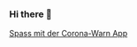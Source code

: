 ### Hi there 👋

<a href="https://gist.github.com/rena2019/4e439271d6154c8ac26c1367093ca76f">Spass mit der Corona-Warn App</a>

<!--
**rena2019/rena2019** is a ✨ _special_ ✨ repository because its `README.md` (this file) appears on your GitHub profile.

Here are some ideas to get you started:

- 🔭 I’m currently working on ...
- 🌱 I’m currently learning ...
- 👯 I’m looking to collaborate on ...
- 🤔 I’m looking for help with ...
- 💬 Ask me about ...
- 📫 How to reach me: ...
- 😄 Pronouns: ...
- ⚡ Fun fact: ...
-->
